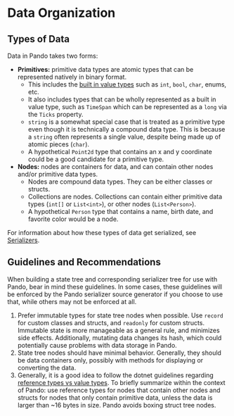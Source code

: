# Data Organization

## Types of Data

Data in Pando takes two forms:

- **Primitives:** primitive data types are atomic types that can be represented natively in binary format.
    - This includes the
      [built in value types](https://docs.microsoft.com/en-us/dotnet/csharp/language-reference/builtin-types/built-in-types)
      such as `int`, `bool`, `char`, enums, etc.
    - It also includes types that can be wholly represented as a built in value type,
      such as `TimeSpan` which can be represented as a `long` via the `Ticks` property.
    - `string` is a somewhat special case that is treated as a primitive type
      even though it is technically a compound data type.
      This is because a `string` often represents a single value,
      despite being made up of atomic pieces (`char`).
    - A hypothetical `Point2d` type that contains an x and y coordinate
      could be a good candidate for a primitive type.
- **Nodes:** nodes are containers for data,
  and can contain other nodes and/or primitive data types.
    - Nodes are compound data types.
      They can be either classes or structs.
    - Collections are nodes.
      Collections can contain either primitive data types (`int[]` or `List<int>`),
      or other nodes (`List<Person>`).
    - A hypothetical `Person` type that contains a name, birth date, and favorite color would be a node.

For information about how these types of data get serialized, see [Serializers](serializers.md).

## Guidelines and Recommendations

When building a state tree and corresponding serializer tree for use with Pando, bear in mind these guidelines.
In some cases, these guidelines will be enforced by the Pando serializer source generator if you choose to use that,
while others may not be enforced at all.

1. Prefer immutable types for state tree nodes when possible.
   Use `record` for custom classes and structs, and `readonly` for custom structs.
   Immutable state is more manageable as a general rule, and minimizes side effects.
   Additionally, mutating data changes its hash,
   which could potentially cause problems with data storage in Pando.
2. State tree nodes should have minimal behavior.
   Generally, they should be data containers only,
   possibly with methods for displaying or converting the data.
3. Generally, it is a good idea to follow the dotnet guidelines regarding
   [reference types vs value types](https://docs.microsoft.com/en-us/dotnet/standard/design-guidelines/choosing-between-class-and-struct).
   To briefly summarize within the context of Pando:
   use reference types for nodes that contain other nodes
   and structs for nodes that only contain primitive data, unless the data is larger than ~16 bytes in size.
   Pando avoids boxing struct tree nodes.
